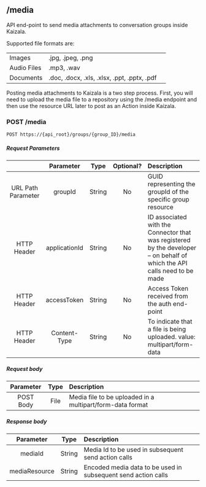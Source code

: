 ## /media
API end-point to send media attachments to conversation groups inside Kaizala.

Supported file formats are:

||||
|---|---|---|
| Images | .jpg, .jpeg, .png |
| Audio Files | .mp3, .wav |
| Documents | .doc, .docx, .xls, .xlsx, .ppt, .pptx, .pdf |

Posting media attachments to Kaizala is a two step process. First, you will need to upload the media file to a repository using the /media endpoint and then use the resource URL later to post as an Action inside Kaizala.

### POST /media

    POST https://{api_root}/groups/{group_ID}/media

##### Request Parameters

|  | Parameter | Type | Optional? | Description |
| :---: | :---: | :---: | :---:	| :--- |
| URL Path Parameter | groupId | String | No | GUID representing the groupId of the specific group resource |
| HTTP Header | applicationId | String | No | ID associated with the Connector that was registered by the developer – on behalf of which the API calls need to be made |
| HTTP Header | accessToken | String | No | Access Token received from the auth end-point |
| HTTP Header | Content-Type | String | No | To indicate that a file is being uploaded. value: multipart/form-data |

##### Request body

| Parameter | Type | Description |
| :---: | :---: | :--- |
| POST Body | File | Media file to be uploaded in a multipart/form-data format |

##### Response body

| Parameter | Type | Description |
| :---: | :---: | :--- |
| mediaId | String | Media Id to be used in subsequent send action calls |
| mediaResource | String | Encoded media data to be used in subsequent send action calls |

